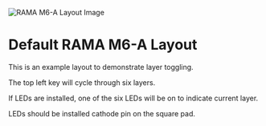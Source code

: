 ![RAMA M6-A Layout Image](https://static1.squarespace.com/static/563c788ae4b099120ae219e2/5ab7287f6d2a738f9a719568/5ab7288c1ae6cfa0dae88a59/1521952909569/m6-layout.jpg)

# Default RAMA M6-A Layout

This is an example layout to demonstrate layer toggling.

The top left key will cycle through six layers.

If LEDs are installed, one of the six LEDs will be on to indicate current layer.

LEDs should be installed cathode pin on the square pad.

